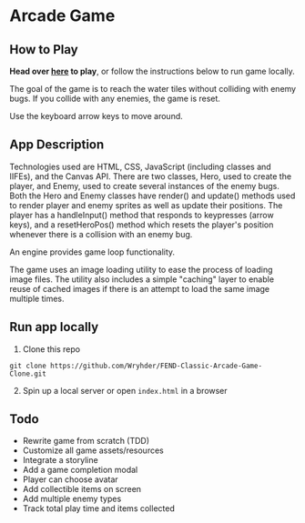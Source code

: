 # Arcade Game

## How to Play

**Head over [here](https://wryhder.github.io/FEND-Arcade-Game/) to play**, or follow the instructions below to run game locally.

The goal of the game is to reach the water tiles without colliding with enemy bugs. If you collide with any enemies, the game is reset.

Use the keyboard arrow keys to move around.

## App Description

Technologies used are HTML, CSS, JavaScript (including classes and IIFEs), and the Canvas API.
There are two classes, Hero, used to create the player, and Enemy, used to create several instances of the enemy bugs.
Both the Hero and Enemy classes have render() and update() methods used to render player and enemy sprites as well as update their positions.
The player has a handleInput() method that responds to keypresses (arrow keys), and a resetHeroPos() method which resets the player's position whenever there is a collision with  an enemy bug.

An engine provides game loop functionality.

The game uses an image loading utility to ease the process of loading image files. The utility also includes a simple "caching" layer to enable reuse of cached images if there is an attempt to load the same image multiple times.

## Run app locally

1. Clone this repo
```
git clone https://github.com/Wryhder/FEND-Classic-Arcade-Game-Clone.git
```
2. Spin up a local server or open `index.html` in a browser


## Todo
<!-- - Implement automated integration testing -->
- Rewrite game from scratch (TDD)
- Customize all game assets/resources
- Integrate a storyline
- Add a game completion modal
- Player can choose avatar
- Add collectible items on screen
- Add multiple enemy types
- Track total play time and items collected
